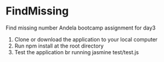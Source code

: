 # FindMissing
Find missing number Andela bootcamp assignment for day3

1. Clone or download the application to your local computer
2. Run npm install at the root directory
3. Test the application br running jasmine test/test.js
